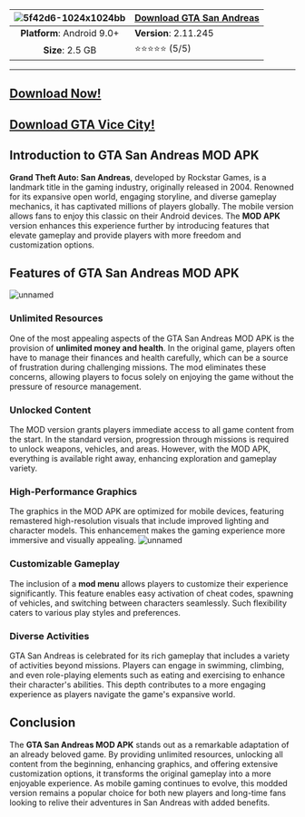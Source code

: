 | ![5f42d6-1024x1024bb](https://github.com/user-attachments/assets/9a603b89-9a64-496f-9558-db52120284f5) | [**Download GTA San Andreas**](https://modmeme.com/gta-san-andreas/)  |
|:-------------------------------------------------:|-----------------------|
| **Platform**: Android 9.0+                       | **Version**: 2.11.245     |
| **Size**: 2.5 GB                                  | ⭐⭐⭐⭐⭐ (5/5) |

---
## [Download Now!](https://apkitech.com/)
## [Download GTA Vice City!](https://github.com/gtavice-city)

## Introduction to GTA San Andreas MOD APK

**Grand Theft Auto: San Andreas**, developed by Rockstar Games, is a landmark title in the gaming industry, originally released in 2004. Renowned for its expansive open world, engaging storyline, and diverse gameplay mechanics, it has captivated millions of players globally. The mobile version allows fans to enjoy this classic on their Android devices. The **MOD APK** version enhances this experience further by introducing features that elevate gameplay and provide players with more freedom and customization options.

## Features of GTA San Andreas MOD APK
![unnamed](https://github.com/user-attachments/assets/2e966d5c-de26-480a-8040-590c70e51c41)

### **Unlimited Resources**
One of the most appealing aspects of the GTA San Andreas MOD APK is the provision of **unlimited money and health**. In the original game, players often have to manage their finances and health carefully, which can be a source of frustration during challenging missions. The mod eliminates these concerns, allowing players to focus solely on enjoying the game without the pressure of resource management.

### **Unlocked Content**
The MOD version grants players immediate access to all game content from the start. In the standard version, progression through missions is required to unlock weapons, vehicles, and areas. However, with the MOD APK, everything is available right away, enhancing exploration and gameplay variety.

### **High-Performance Graphics**
The graphics in the MOD APK are optimized for mobile devices, featuring remastered high-resolution visuals that include improved lighting and character models. This enhancement makes the gaming experience more immersive and visually appealing.
![unnamed](https://github.com/user-attachments/assets/f1ddbc92-6e7e-44e4-837b-b1d5830f1fa2)

### **Customizable Gameplay**
The inclusion of a **mod menu** allows players to customize their experience significantly. This feature enables easy activation of cheat codes, spawning of vehicles, and switching between characters seamlessly. Such flexibility caters to various play styles and preferences.

### **Diverse Activities**
GTA San Andreas is celebrated for its rich gameplay that includes a variety of activities beyond missions. Players can engage in swimming, climbing, and even role-playing elements such as eating and exercising to enhance their character's abilities. This depth contributes to a more engaging experience as players navigate the game's expansive world.

## Conclusion

The **GTA San Andreas MOD APK** stands out as a remarkable adaptation of an already beloved game. By providing unlimited resources, unlocking all content from the beginning, enhancing graphics, and offering extensive customization options, it transforms the original gameplay into a more enjoyable experience. As mobile gaming continues to evolve, this modded version remains a popular choice for both new players and long-time fans looking to relive their adventures in San Andreas with added benefits.

